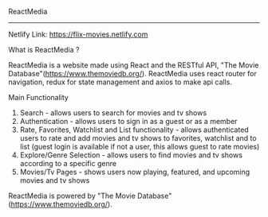 ReactMedia
________________

Netlify Link: https://flix-movies.netlify.com

What is ReactMedia ?

ReactMedia is a website made using React and the RESTful API, "The Movie Database"(https://www.themoviedb.org/). ReactMedia uses react router for navigation, redux for state management and axios to make api calls.

Main Functionality

1. Search - allows users to search for movies and tv shows
2. Authentication - allows users to sign in as a guest or as a member
3. Rate, Favorites, Watchlist and List functionality - allows authenticated users to rate and add movies and tv shows to favorites, watchlist and to list (guest login is available if not a user, this allows guest to rate movies)
4. Explore/Genre Selection - allows users to find movies and tv shows according to a specific genre
5. Movies/Tv Pages - shows users now playing, featured, and upcoming movies and tv shows

ReactMedia is powered by "The Movie Database" (https://www.themoviedb.org/).

